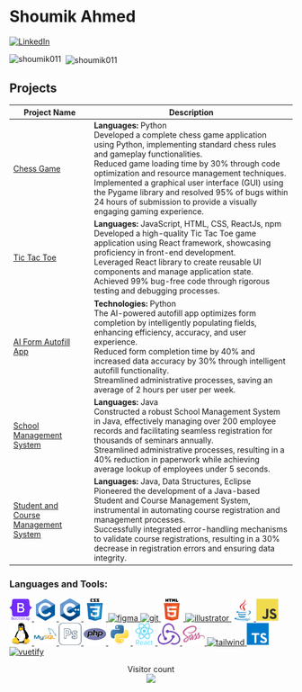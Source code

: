 


# Shoumik Ahmed 

[![LinkedIn](https://img.shields.io/badge/-LinkedIn-0072b1?style=for-the-badge&logo=linkedin&logoColor=white)]([https://linkedin.com/in/snehaow/](https://www.linkedin.com/in/shoumik-ahmed-950b66293/))

<p>
  <img align="left" src="https://github-readme-stats.vercel.app/api/top-langs?username=shoumik011&show_icons=true&locale=en&layout=compact&theme=dark" alt="shoumik011" />
</p>

<p>&nbsp;
  <img align="center" src="https://github-readme-stats.vercel.app/api?username=shoumik011&show_icons=true&locale=en&theme=dark" alt="shoumik011" />
</p>





## Projects
| Project Name | Description |
| ------------ | ----------- |
| [Chess Game](https://github.com/shoumik011/Chess-game) | **Languages:** Python<br>Developed a complete chess game application using Python, implementing standard chess rules and gameplay functionalities.<br>Reduced game loading time by 30% through code optimization and resource management techniques.<br>Implemented a graphical user interface (GUI) using the Pygame library and resolved 95% of bugs within 24 hours of submission to provide a visually engaging gaming experience. |
| [Tic Tac Toe](https://github.com/shoumik011/TicTacToe-Project) | **Languages:** JavaScript, HTML, CSS, ReactJs, npm<br>Developed a high-quality Tic Tac Toe game application using React framework, showcasing proficiency in front-end development.<br>Leveraged React library to create reusable UI components and manage application state.<br>Achieved 99% bug-free code through rigorous testing and debugging processes. |
| [AI Form Autofill App](https://docs.google.com/presentation/d/1a8LEFhxny9qdMVio7f8PluFQK1Y4SDimWOEMAx21ZZA/edit?usp=sharing) | **Technologies:** Python<br>The AI-powered autofill app optimizes form completion by intelligently populating fields, enhancing efficiency, accuracy, and user experience.<br>Reduced form completion time by 40% and increased data accuracy by 30% through intelligent autofill functionality.<br>Streamlined administrative processes, saving an average of 2 hours per user per week. |
| [School Management System](https://github.com/shoumik011/SchoolManager) | **Languages:** Java<br>Constructed a robust School Management System in Java, effectively managing over 200 employee records and facilitating seamless registration for thousands of seminars annually.<br>Streamlined administrative processes, resulting in a 40% reduction in paperwork while achieving average lookup of employees under 5 seconds. |
| [Student and Course Management System](https://github.com/shoumik011/Student-and-Course-Management-System) | **Languages:** Java, Data Structures, Eclipse<br>Pioneered the development of a Java-based Student and Course Management System, instrumental in automating course registration and management processes.<br>Successfully integrated error-handling mechanisms to validate course registrations, resulting in a 30% decrease in registration errors and ensuring data integrity. |



<h3 align="left">Languages and Tools:</h3>
<p align="left"> <a href="https://getbootstrap.com" target="_blank" rel="noreferrer"> <img src="https://raw.githubusercontent.com/devicons/devicon/master/icons/bootstrap/bootstrap-plain-wordmark.svg" alt="bootstrap" width="40" height="40"/> </a> <a href="https://www.cprogramming.com/" target="_blank" rel="noreferrer"> <img src="https://raw.githubusercontent.com/devicons/devicon/master/icons/c/c-original.svg" alt="c" width="40" height="40"/> </a> <a href="https://www.w3schools.com/cpp/" target="_blank" rel="noreferrer"> <img src="https://raw.githubusercontent.com/devicons/devicon/master/icons/cplusplus/cplusplus-original.svg" alt="cplusplus" width="40" height="40"/> </a> <a href="https://www.w3schools.com/css/" target="_blank" rel="noreferrer"> <img src="https://raw.githubusercontent.com/devicons/devicon/master/icons/css3/css3-original-wordmark.svg" alt="css3" width="40" height="40"/> </a> <a href="https://www.figma.com/" target="_blank" rel="noreferrer"> <img src="https://www.vectorlogo.zone/logos/figma/figma-icon.svg" alt="figma" width="40" height="40"/> </a> <a href="https://git-scm.com/" target="_blank" rel="noreferrer"> <img src="https://www.vectorlogo.zone/logos/git-scm/git-scm-icon.svg" alt="git" width="40" height="40"/> </a> <a href="https://www.w3.org/html/" target="_blank" rel="noreferrer"> <img src="https://raw.githubusercontent.com/devicons/devicon/master/icons/html5/html5-original-wordmark.svg" alt="html5" width="40" height="40"/> </a> <a href="https://www.adobe.com/in/products/illustrator.html" target="_blank" rel="noreferrer"> <img src="https://www.vectorlogo.zone/logos/adobe_illustrator/adobe_illustrator-icon.svg" alt="illustrator" width="40" height="40"/> </a> <a href="https://www.java.com" target="_blank" rel="noreferrer"> <img src="https://raw.githubusercontent.com/devicons/devicon/master/icons/java/java-original.svg" alt="java" width="40" height="40"/> </a> <a href="https://developer.mozilla.org/en-US/docs/Web/JavaScript" target="_blank" rel="noreferrer"> <img src="https://raw.githubusercontent.com/devicons/devicon/master/icons/javascript/javascript-original.svg" alt="javascript" width="40" height="40"/> </a> <a href="https://www.linux.org/" target="_blank" rel="noreferrer"> <img src="https://raw.githubusercontent.com/devicons/devicon/master/icons/linux/linux-original.svg" alt="linux" width="40" height="40"/> </a> <a href="https://www.mysql.com/" target="_blank" rel="noreferrer"> <img src="https://raw.githubusercontent.com/devicons/devicon/master/icons/mysql/mysql-original-wordmark.svg" alt="mysql" width="40" height="40"/> </a> <a href="https://www.photoshop.com/en" target="_blank" rel="noreferrer"> <img src="https://raw.githubusercontent.com/devicons/devicon/master/icons/photoshop/photoshop-line.svg" alt="photoshop" width="40" height="40"/> </a> <a href="https://www.php.net" target="_blank" rel="noreferrer"> <img src="https://raw.githubusercontent.com/devicons/devicon/master/icons/php/php-original.svg" alt="php" width="40" height="40"/> </a> <a href="https://www.python.org" target="_blank" rel="noreferrer"> <img src="https://raw.githubusercontent.com/devicons/devicon/master/icons/python/python-original.svg" alt="python" width="40" height="40"/> </a> <a href="https://reactjs.org/" target="_blank" rel="noreferrer"> <img src="https://raw.githubusercontent.com/devicons/devicon/master/icons/react/react-original-wordmark.svg" alt="react" width="40" height="40"/> </a> <a href="https://redux.js.org" target="_blank" rel="noreferrer"> <img src="https://raw.githubusercontent.com/devicons/devicon/master/icons/redux/redux-original.svg" alt="redux" width="40" height="40"/> </a> <a href="https://sass-lang.com" target="_blank" rel="noreferrer"> <img src="https://raw.githubusercontent.com/devicons/devicon/master/icons/sass/sass-original.svg" alt="sass" width="40" height="40"/> </a> <a href="https://tailwindcss.com/" target="_blank" rel="noreferrer"> <img src="https://www.vectorlogo.zone/logos/tailwindcss/tailwindcss-icon.svg" alt="tailwind" width="40" height="40"/> </a> <a href="https://www.typescriptlang.org/" target="_blank" rel="noreferrer"> <img src="https://raw.githubusercontent.com/devicons/devicon/master/icons/typescript/typescript-original.svg" alt="typescript" width="40" height="40"/> </a> <a href="https://vuetifyjs.com/en/" target="_blank" rel="noreferrer"> <img src="https://bestofjs.org/logos/vuetify.svg" alt="vuetify" width="40" height="40"/> </a> </p>

<p align="center"> 
  Visitor count<br>
  <img src="https://profile-counter.glitch.me/shoumik011/count.svg" />
</p>

<!--
**shoumik011/shoumik011** is a ✨ _special_ ✨ repository because its `README.md` (this file) appears on your GitHub profile.

Here are some ideas to get you started:

- 🔭 I’m currently working on ...
- 🌱 I’m currently learning ...
- 👯 I’m looking to collaborate on ...
- 🤔 I’m looking for help with ...
- 💬 Ask me about ...
- 📫 How to reach me: ...
- 😄 Pronouns: ...
- ⚡ Fun fact: ...
-->
